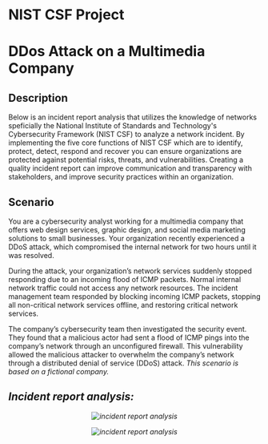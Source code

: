 # NIST CSF Project

<h1>DDos Attack on a Multimedia Company</h1>




<h2>Description</h2>

Below is an incident report analysis that utilizes the knowledge of networks speficially the National Institute of Standards and Technology's Cybersecurity Framework (NIST CSF) to analyze a network incident. By implementing the five core functions of NIST CSF which are to identify, protect, detect, respond and recover you can ensure organizations are protected against potential risks, threats, and vulnerabilities. Creating a quality incident report can improve communication and transparency with stakeholders, and improve security practices within an organization. 
<br />


<h2>Scenario</h2>


You are a cybersecurity analyst working for a multimedia company that offers web design services, graphic design, and social media marketing solutions to small businesses. Your organization recently experienced a DDoS attack, which compromised the internal network for two hours until it was resolved.

During the attack, your organization’s network services suddenly stopped responding due to an incoming flood of ICMP packets. Normal internal network traffic could not access any network resources. The incident management team responded by blocking incoming ICMP packets, stopping all non-critical network services offline, and restoring critical network services.

The company’s cybersecurity team then investigated the security event. They found that a malicious actor had sent a flood of ICMP pings into the company’s network through an unconfigured firewall. This vulnerability allowed the malicious attacker to overwhelm the company’s network through a distributed denial of service (DDoS) attack. <i>This scenario is based on a fictional company.<i/>


<h2>Incident report analysis:</h2>
<p align="center">
<img src="https://i.imgur.com/QyKLcQA.png[/img]" alt="incident report analysis"/>

<p align="center">
    <img src="https://i.imgur.com/VskWBIt.png[/img]" alt="incident report analysis"/>
<br />
<br />
